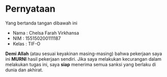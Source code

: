 # Pernyataan

Yang bertanda tangan dibawah ini

* Nama : Chelsa Farah Virkhansa
* NIM : 155150200111187
* Kelas : TIF-O

**Demi Allah** (atau sesuai keyakinan masing-masing) bahwa pekerjaan saya ini **MURNI** hasil pekerjaan sendiri. Jika saya melakukan kecurangan dalam melakukan tugas ini, saya **siap** menerima semua sanksi yang berlaku di dunia dan akhirat.

